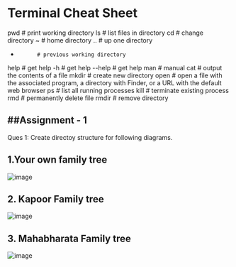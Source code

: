 # Terminal Cheat Sheet

pwd         # print working directory
ls          # list files in directory
cd          # change directory
~           # home directory
..          # up one directory
-           # previous working directory
help        # get help
-h          # get help
--help      # get help
man         # manual
cat         # output the contents of a file
mkdir       # create new directory
open        # open a file with the associated program, a directory with Finder, or a URL with the default web browser
ps          # list all running processes
kill        # terminate existing process
rmd         # permanently delete file
rmdir       # remove directory


##Assignment - 1
---------------

Ques 1: Create directoy structure for following diagrams.

## 1.Your own family tree

![image](https://user-images.githubusercontent.com/72081819/158146547-8cd43e8c-4b62-45b8-8be0-1530fa42fe83.png)


## 2. Kapoor Family tree

![image](https://user-images.githubusercontent.com/72081819/158145883-a57547d4-e962-4b37-b74b-e1008f160b47.png)

## 3. Mahabharata Family tree

![image](https://user-images.githubusercontent.com/72081819/158146371-4e57a74a-fcce-4c84-9841-41590e6102f8.png)
